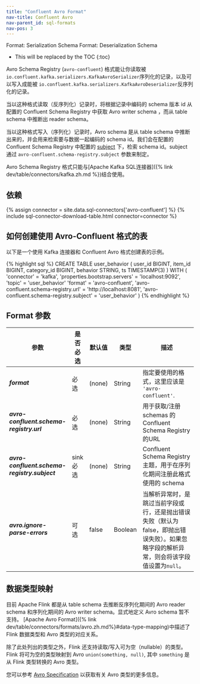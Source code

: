 ```yaml
---
title: "Confluent Avro Format"
nav-title: Confluent Avro
nav-parent_id: sql-formats
nav-pos: 3
---
```

<!--
Licensed to the Apache Software Foundation (ASF) under one
or more contributor license agreements.  See the NOTICE file
distributed with this work for additional information
regarding copyright ownership.  The ASF licenses this file
to you under the Apache License, Version 2.0 (the
"License"); you may not use this file except in compliance
with the License.  You may obtain a copy of the License at

  http://www.apache.org/licenses/LICENSE-2.0

Unless required by applicable law or agreed to in writing,
software distributed under the License is distributed on an
"AS IS" BASIS, WITHOUT WARRANTIES OR CONDITIONS OF ANY
KIND, either express or implied.  See the License for the
specific language governing permissions and limitations
under the License.
-->

<span class="label label-info">Format: Serialization Schema</span>
<span class="label label-info">Format: Deserialization Schema</span>

* This will be replaced by the TOC
{:toc}

Avro Schema Registry (``avro-confluent``) 格式能让你读取被 ``io.confluent.kafka.serializers.KafkaAvroSerializer``序列化的记录，以及可以写入成能被 ``io.confluent.kafka.serializers.KafkaAvroDeserializer``反序列化的记录。

当以这种格式读取（反序列化）记录时，将根据记录中编码的 schema 版本 id 从配置的 Confluent Schema Registry 中获取 Avro writer schema ，而从 table schema 中推断出 reader schema。

当以这种格式写入（序列化）记录时，Avro schema 是从 table schema 中推断出来的，并会用来检索要与数据一起编码的 schema id。我们会在配置的 Confluent Schema Registry 中配置的 [subject](https://docs.confluent.io/current/schema-registry/index.html#schemas-subjects-and-topics) 下，检索 schema id。subject 通过 `avro-confluent.schema-registry.subject` 参数来制定。

Avro Schema Registry 格式只能与[Apache Kafka SQL连接器]({% link dev/table/connectors/kafka.zh.md %})结合使用。

依赖
------------

{% assign connector = site.data.sql-connectors['avro-confluent'] %}
{% include sql-connector-download-table.html
    connector=connector
%}

如何创建使用 Avro-Confluent 格式的表
----------------

以下是一个使用 Kafka 连接器和 Confluent Avro 格式创建表的示例。

<div class="codetabs" markdown="1">
<div data-lang="SQL" markdown="1">
{% highlight sql %}
CREATE TABLE user_behavior (
  user_id BIGINT,
  item_id BIGINT,
  category_id BIGINT,
  behavior STRING,
  ts TIMESTAMP(3)
) WITH (
  'connector' = 'kafka',
  'properties.bootstrap.servers' = 'localhost:9092',
  'topic' = 'user_behavior'
  'format' = 'avro-confluent',
  'avro-confluent.schema-registry.url' = 'http://localhost:8081',
  'avro-confluent.schema-registry.subject' = 'user_behavior'
)
{% endhighlight %}
</div>
</div>

Format 参数
----------------

<table class="table table-bordered">
    <thead>
      <tr>
        <th class="text-left" style="width: 25%">参数</th>
        <th class="text-center" style="width: 8%">是否必选</th>
        <th class="text-center" style="width: 7%">默认值</th>
        <th class="text-center" style="width: 10%">类型</th>
        <th class="text-center" style="width: 50%">描述</th>
      </tr>
    </thead>
    <tbody>
    <tr>
      <td><h5>format</h5></td>
      <td>必选</td>
      <td style="word-wrap: break-word;">(none)</td>
      <td>String</td>
      <td>指定要使用的格式，这里应该是 <code>'avro-confluent'</code>.</td>
    </tr>
    <tr>
      <td><h5>avro-confluent.schema-registry.url</h5></td>
      <td>必选</td>
      <td style="word-wrap: break-word;">(none)</td>
      <td>String</td>
      <td>用于获取/注册 schemas 的 Confluent Schema Registry 的URL </td>
    </tr>
    <tr>
      <td><h5>avro-confluent.schema-registry.subject</h5></td>
      <td>sink 必选</td>
      <td style="word-wrap: break-word;">(none)</td>
      <td>String</td>
      <td>Confluent Schema Registry主题，用于在序列化期间注册此格式使用的 schema </td>
    </tr>
    <tr>
      <td><h5>avro.ignore-parse-errors</h5></td>
      <td>可选</td>
      <td style="word-wrap: break-word;">false</td>
      <td>Boolean</td>
      <td>当解析异常时，是跳过当前字段或行，还是抛出错误失败（默认为 false，即抛出错误失败）。如果忽略字段的解析异常，则会将该字段值设置为<code>null</code>。</td>
    </tr>
    </tbody>
</table>

数据类型映射
----------------

目前 Apache Flink 都是从 table schema 去推断反序列化期间的 Avro reader schema 和序列化期间的 Avro writer schema。显式地定义 Avro schema 暂不支持。
[Apache Avro Format]({% link dev/table/connectors/formats/avro.zh.md%}#data-type-mapping)中描述了 Flink 数据类型和 Avro 类型的对应关系。

除了此处列出的类型之外，Flink 还支持读取/写入可为空（nullable）的类型。 Flink 将可为空的类型映射到 Avro `union(something, null)`, 其中 `something` 是从 Flink 类型转换的 Avro 类型。

您可以参考 [Avro Specification](https://avro.apache.org/docs/current/spec.html) 以获取有关 Avro 类型的更多信息。
